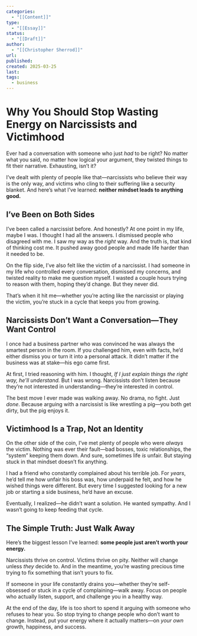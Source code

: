```yaml
---
categories:
  - "[[Content]]"
type:
  - "[[Essay]]"
status:
  - "[[Draft]]"
author:
  - "[[Christopher Sherrod]]"
url: 
published: 
created: 2025-03-25
last: 
tags:
  - business
---
```

# Why You Should Stop Wasting Energy on Narcissists and Victimhood

Ever had a conversation with someone who just *had* to be right? No matter what you said, no matter how logical your argument, they twisted things to fit their narrative. Exhausting, isn’t it?  

I’ve dealt with plenty of people like that—narcissists who believe their way is the only way, and victims who cling to their suffering like a security blanket. And here’s what I’ve learned: **neither mindset leads to anything good.**  

## **I’ve Been on Both Sides**  

I’ve been called a narcissist before. And honestly? At one point in my life, maybe I was. I thought I had all the answers. I dismissed people who disagreed with me. I saw my way as the *right* way. And the truth is, that kind of thinking cost me. It pushed away good people and made life harder than it needed to be.  

On the flip side, I’ve also felt like the victim of a narcissist. I had someone in my life who controlled every conversation, dismissed my concerns, and twisted reality to make me question myself. I wasted a couple hours trying to reason with them, hoping they’d change. But they never did.  

That’s when it hit me—whether you’re acting like the narcissist or playing the victim, you’re stuck in a cycle that keeps you from growing.  

## **Narcissists Don’t Want a Conversation—They Want Control**  

I once had a business partner who was convinced he was always the smartest person in the room. If you challenged him, even with facts, he’d either dismiss you or turn it into a personal attack. It didn’t matter if the business was at stake—his ego came first.  

At first, I tried reasoning with him. I thought, *If I just explain things the right way, he’ll understand.* But I was wrong. Narcissists don’t listen because they’re not interested in understanding—they’re interested in control.  

The best move I ever made was walking away. No drama, no fight. Just *done*. Because arguing with a narcissist is like wrestling a pig—you both get dirty, but the pig enjoys it.  

## **Victimhood Is a Trap, Not an Identity**  

On the other side of the coin, I’ve met plenty of people who were *always* the victim. Nothing was ever their fault—bad bosses, toxic relationships, the “system” keeping them down. And sure, sometimes life *is* unfair. But staying stuck in that mindset doesn’t fix anything.  

I had a friend who constantly complained about his terrible job. For *years*, he’d tell me how unfair his boss was, how underpaid he felt, and how he wished things were different. But every time I suggested looking for a new job or starting a side business, he’d have an excuse.  

Eventually, I realized—he didn’t want a solution. He wanted sympathy. And I wasn’t going to keep feeding that cycle.  

## **The Simple Truth: Just Walk Away**  

Here’s the biggest lesson I’ve learned: **some people just aren’t worth your energy.**  

Narcissists thrive on control. Victims thrive on pity. Neither will change unless *they* decide to. And in the meantime, you’re wasting precious time trying to fix something that isn’t yours to fix.  

If someone in your life constantly drains you—whether they’re self-obsessed or stuck in a cycle of complaining—walk away. Focus on people who actually listen, support, and challenge you in a healthy way.  

At the end of the day, life is too short to spend it arguing with someone who refuses to hear you. So stop trying to change people who don’t want to change. Instead, put your energy where it actually matters—on *your own* growth, happiness, and success.